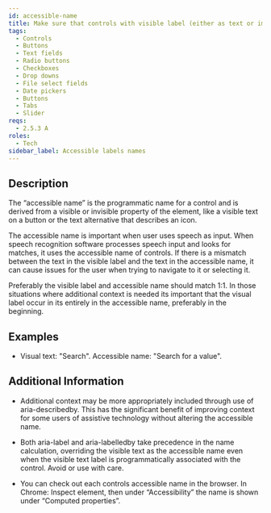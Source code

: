 ```yaml
---
id: accessible-name
title: Make sure that controls with visible label (either as text or image) has a matching “accessible name”
tags:
  - Controls
  - Buttons
  - Text fields
  - Radio buttons
  - Checkboxes
  - Drop downs
  - File select fields
  - Date pickers
  - Buttons
  - Tabs
  - Slider
reqs:
  - 2.5.3 A
roles:
  - Tech
sidebar_label: Accessible labels names
---
```


## Description

The “accessible name” is the programmatic name for a control and is derived from a visible or invisible property of the element, like a visible text on a button or the text alternative that describes an icon.

The accessible name is important when user uses speech as input. When speech recognition software processes speech input and looks for matches, it uses the accessible name of controls. If there is a mismatch between the text in the visible label and the text in the accessible name, it can cause issues for the user when trying to navigate to it or selecting it.

Preferably the visible label and accessible name should match 1:1. In those situations where additional context is needed its important that the visual label occur in its entirely in the accessible name, preferably in the beginning.

## Examples

- Visual text: "Search". Accessible name: "Search for a value".

## Additional Information

- Additional context may be more appropriately included through use of aria-describedby. This has the significant benefit of improving context for some users of assistive technology without altering the accessible name.

- Both aria-label and aria-labelledby take precedence in the name calculation, overriding the visible text as the accessible name even when the visible text label is programmatically associated with the control. Avoid or use with care.

- You can check out each controls accessible name in the browser. In Chrome: Inspect element, then under “Accessibility” the name is shown under “Computed properties”.
